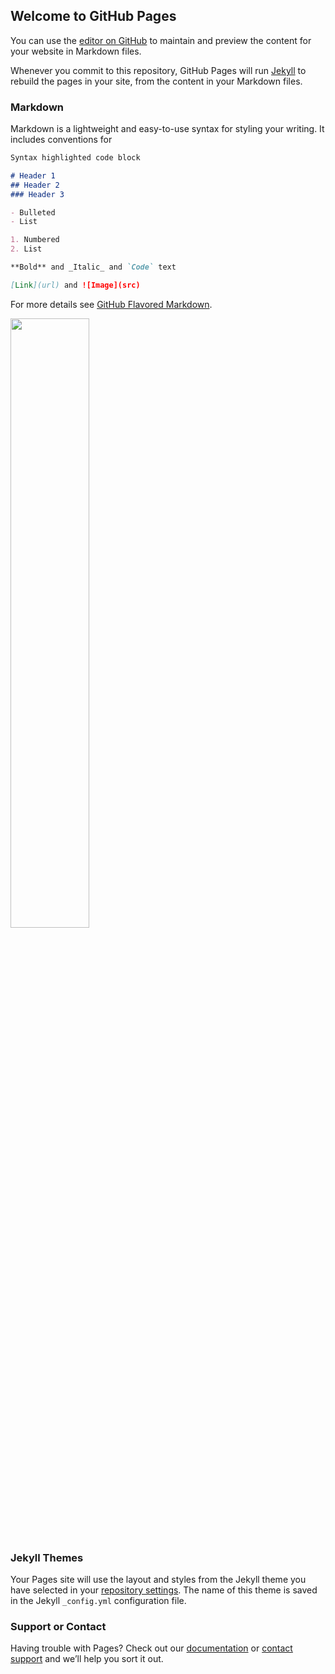 ## Welcome to GitHub Pages

You can use the [editor on GitHub](https://github.com/commentatorkaku/covid19-prediction/edit/master/README.md) to maintain and preview the content for your website in Markdown files.

Whenever you commit to this repository, GitHub Pages will run [Jekyll](https://jekyllrb.com/) to rebuild the pages in your site, from the content in your Markdown files.

### Markdown

Markdown is a lightweight and easy-to-use syntax for styling your writing. It includes conventions for

```markdown
Syntax highlighted code block

# Header 1
## Header 2
### Header 3

- Bulleted
- List

1. Numbered
2. List

**Bold** and _Italic_ and `Code` text

[Link](url) and ![Image](src)
```

For more details see [GitHub Flavored Markdown](https://guides.github.com/features/mastering-markdown/).

[<img src="https://j.gifs.com/mOmp0A.gif" width="50%">](https://youtube.com/watch?v=M5mg0r4ajt4)
### Jekyll Themes

Your Pages site will use the layout and styles from the Jekyll theme you have selected in your [repository settings](https://github.com/commentatorkaku/covid19-prediction/settings). The name of this theme is saved in the Jekyll `_config.yml` configuration file.

### Support or Contact

Having trouble with Pages? Check out our [documentation](https://help.github.com/categories/github-pages-basics/) or [contact support](https://github.com/contact) and we’ll help you sort it out.
